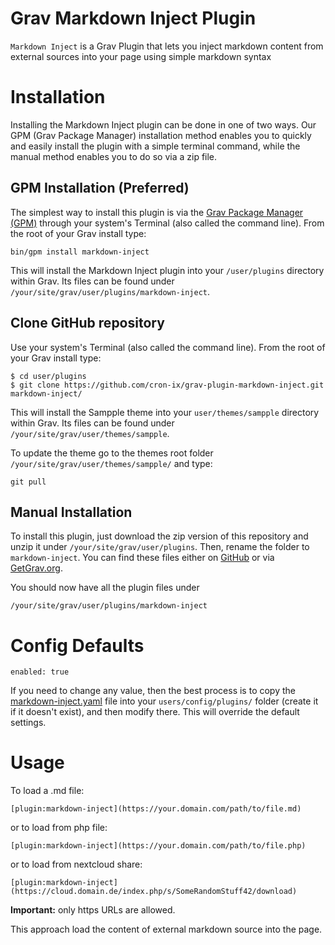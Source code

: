 # Grav Markdown Inject Plugin

`Markdown Inject` is a Grav Plugin that lets you inject markdown content from external sources into your page using simple markdown syntax

# Installation

Installing the Markdown Inject plugin can be done in one of two ways. Our GPM (Grav Package Manager) installation method enables you to quickly and easily install the plugin with a simple terminal command, while the manual method enables you to do so via a zip file.

## GPM Installation (Preferred)

The simplest way to install this plugin is via the [Grav Package Manager (GPM)](http://learn.getgrav.org/advanced/grav-gpm) through your system's Terminal (also called the command line).  From the root of your Grav install type:

    bin/gpm install markdown-inject

This will install the Markdown Inject plugin into your `/user/plugins` directory within Grav. Its files can be found under `/your/site/grav/user/plugins/markdown-inject`.

## Clone GitHub repository

Use your system's Terminal (also called the command line).  From the root of your Grav install type:

```
$ cd user/plugins 
$ git clone https://github.com/cron-ix/grav-plugin-markdown-inject.git markdown-inject/
```


This will install the Sampple theme into your `user/themes/sampple` directory within Grav. Its files can be found under `/your/site/grav/user/themes/sampple`.

To update the theme go to the themes root folder `/your/site/grav/user/themes/sampple/` and type:

    git pull
## Manual Installation

To install this plugin, just download the zip version of this repository and unzip it under `/your/site/grav/user/plugins`. Then, rename the folder to `markdown-inject`. You can find these files either on [GitHub](https://github.com/cron-ix/grav-plugin-markdown-inject) or via [GetGrav.org](http://getgrav.org/downloads/plugins#extras).

You should now have all the plugin files under

    /your/site/grav/user/plugins/markdown-inject

# Config Defaults

```
enabled: true
```

If you need to change any value, then the best process is to copy the [markdown-inject.yaml](markdown-inject.yaml) file into your `users/config/plugins/` folder (create it if it doesn't exist), and then modify there.  This will override the default settings.

# Usage

To load a .md file:
```
[plugin:markdown-inject](https://your.domain.com/path/to/file.md)
```
or to load from php file:
```
[plugin:markdown-inject](https://your.domain.com/path/to/file.php)
```
or to load from nextcloud share:
```
[plugin:markdown-inject](https://cloud.domain.de/index.php/s/SomeRandomStuff42/download)
```

**Important:** only https URLs are allowed.

This approach load the content of external markdown source into the page.
